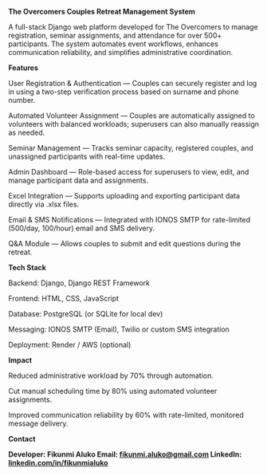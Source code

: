**The Overcomers Couples Retreat Management System**

A full-stack Django web platform developed for The Overcomers to manage registration, seminar assignments, and attendance for over 500+ participants.
The system automates event workflows, enhances communication reliability, and simplifies administrative coordination.

**Features**

User Registration & Authentication — Couples can securely register and log in using a two-step verification process based on surname and phone number.

Automated Volunteer Assignment — Couples are automatically assigned to volunteers with balanced workloads; superusers can also manually reassign as needed.

Seminar Management — Tracks seminar capacity, registered couples, and unassigned participants with real-time updates.

Admin Dashboard — Role-based access for superusers to view, edit, and manage participant data and assignments.

Excel Integration — Supports uploading and exporting participant data directly via .xlsx files.

Email & SMS Notifications — Integrated with IONOS SMTP for rate-limited (500/day, 100/hour) email and SMS delivery.

Q&A Module — Allows couples to submit and edit questions during the retreat.

**Tech Stack**

Backend: Django, Django REST Framework

Frontend: HTML, CSS, JavaScript

Database: PostgreSQL (or SQLite for local dev)

Messaging: IONOS SMTP (Email), Twilio or custom SMS integration

Deployment: Render / AWS (optional)

**Impact**

Reduced administrative workload by 70% through automation.

Cut manual scheduling time by 80% using automated volunteer assignments.

Improved communication reliability by 60% with rate-limited, monitored message delivery.

**Contact**

**Developer: Fikunmi Aluko
Email: fikunmi.aluko@gmail.com
LinkedIn: [linkedin.com/in/fikunmialuko](https://www.linkedin.com/in/fikunmi-aluko/)**
